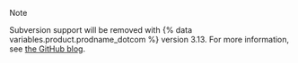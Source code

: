 > [!NOTE]
> Subversion support will be removed with {% data variables.product.prodname_dotcom %} version 3.13. For more information, see [the GitHub blog][svn-sunset-blog].
>
> [svn-sunset-blog]: https://github.blog/2023-01-20-sunsetting-subversion-support/
